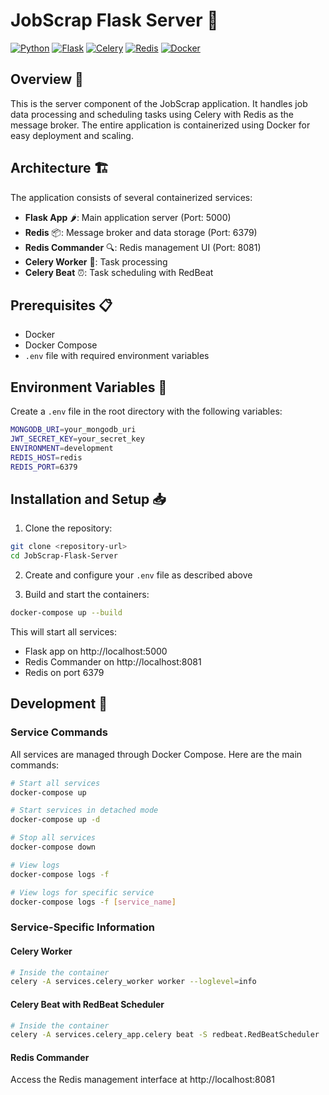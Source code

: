 # JobScrap Flask Server 🤖

[![Python](https://img.shields.io/badge/Python-3776AB?style=flat&logo=python&logoColor=white)](https://www.python.org/)
[![Flask](https://img.shields.io/badge/Flask-000000?style=flat&logo=flask&logoColor=white)](https://flask.palletsprojects.com/)
[![Celery](https://img.shields.io/badge/Celery-37814A?style=flat&logo=celery&logoColor=white)](https://docs.celeryproject.org/)
[![Redis](https://img.shields.io/badge/Redis-DC382D?style=flat&logo=redis&logoColor=white)](https://redis.io/)
[![Docker](https://img.shields.io/badge/Docker-2496ED?style=flat&logo=docker&logoColor=white)](https://www.docker.com/)

## Overview 🎯
This is the server component of the JobScrap application. It handles job data processing and scheduling tasks using Celery with Redis as the message broker. The entire application is containerized using Docker for easy deployment and scaling.

## Architecture 🏗️

The application consists of several containerized services:

- **Flask App** 🌶️: Main application server (Port: 5000)
- **Redis** 📦: Message broker and data storage (Port: 6379)
- **Redis Commander** 🔍: Redis management UI (Port: 8081)
- **Celery Worker** 👷: Task processing
- **Celery Beat** ⏰: Task scheduling with RedBeat

## Prerequisites 📋

- Docker
- Docker Compose
- `.env` file with required environment variables

## Environment Variables 🔐

Create a `.env` file in the root directory with the following variables:

```bash
MONGODB_URI=your_mongodb_uri
JWT_SECRET_KEY=your_secret_key
ENVIRONMENT=development
REDIS_HOST=redis
REDIS_PORT=6379
```

## Installation and Setup 📥

1. Clone the repository:
```bash
git clone <repository-url>
cd JobScrap-Flask-Server
```

2. Create and configure your `.env` file as described above

3. Build and start the containers:
```bash
docker-compose up --build
```

This will start all services:
- Flask app on http://localhost:5000
- Redis Commander on http://localhost:8081
- Redis on port 6379

## Development 🚀

### Service Commands

All services are managed through Docker Compose. Here are the main commands:

```bash
# Start all services
docker-compose up

# Start services in detached mode
docker-compose up -d

# Stop all services
docker-compose down

# View logs
docker-compose logs -f

# View logs for specific service
docker-compose logs -f [service_name]
```

### Service-Specific Information

#### Celery Worker
```bash
# Inside the container
celery -A services.celery_worker worker --loglevel=info
```

#### Celery Beat with RedBeat Scheduler
```bash
# Inside the container
celery -A services.celery_app.celery beat -S redbeat.RedBeatScheduler
```

#### Redis Commander
Access the Redis management interface at http://localhost:8081